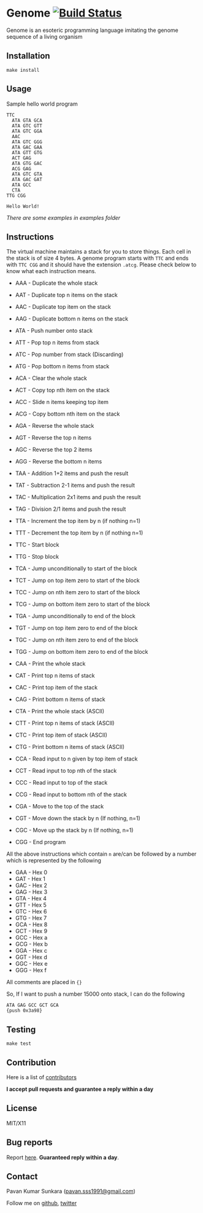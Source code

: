 # Genome [![Build Status](https://secure.travis-ci.org/pkumar/genome.png)](http://travis-ci.org/pkumar/genome)

Genome is an esoteric programming language imitating the genome sequence of a living organism

## Installation

```
make install
```

## Usage

Sample hello world program

```
TTC
  ATA GTA GCA
  ATA GTC GTT
  ATA GTC GGA
  AAC
  ATA GTC GGG
  ATA GAC GAA
  ATA GTT GTG
  ACT GAG
  ATA GTG GAC
  ACG GAG
  ATA GTC GTA
  ATA GAC GAT
  ATA GCC
  CTA
TTG CGG
```

```
Hello World!
```

_There are some examples in examples folder_

## Instructions

The virtual machine maintains a stack for you to store things. Each cell in the stack is of size 4 bytes. A genome program starts with `TTC` and ends with `TTC CGG` and it should have the extension `.atcg`. Please check below to know what each instruction means.

* AAA - Duplicate the whole stack
* AAT - Duplicate top n items on the stack
* AAC - Duplicate top item on the stack
* AAG - Duplicate bottom n items on the stack

* ATA - Push number onto stack
* ATT - Pop top n items from stack
* ATC - Pop number from stack (Discarding)
* ATG - Pop bottom n items from stack

* ACA - Clear the whole stack
* ACT - Copy top nth item on the stack
* ACC - Slide n items keeping top item
* ACG - Copy bottom nth item on the stack

* AGA - Reverse the whole stack
* AGT - Reverse the top n items
* AGC - Reverse the top 2 items
* AGG - Reverse the bottom n items

* TAA - Addition 1+2 items and push the result
* TAT - Subtraction 2-1 items and push the result
* TAC - Multiplication 2x1 items and push the result
* TAG - Division 2/1 items and push the result
* TTA - Increment the top item by n (if nothing n=1)
* TTT - Decrement the top item by n (if nothing n=1)

* TTC - Start block
* TTG - Stop block

* TCA - Jump unconditionally to start of the block
* TCT - Jump on top item zero to start of the block
* TCC - Jump on nth item zero to start of the block
* TCG - Jump on bottom item zero to start of the block
* TGA - Jump unconditionally to end of the block
* TGT - Jump on top item zero to end of the block
* TGC - Jump on nth item zero to end of the block
* TGG - Jump on bottom item zero to end of the block

* CAA - Print the whole stack
* CAT - Print top n items of stack
* CAC - Print top item of the stack
* CAG - Print bottom n items of stack
* CTA - Print the whole stack (ASCII)
* CTT - Print top n items of stack (ASCII)
* CTC - Print top item of stack (ASCII)
* CTG - Print bottom n items of stack (ASCII)

* CCA - Read input to n given by top item of stack
* CCT - Read input to top nth of the stack
* CCC - Read input to top of the stack
* CCG - Read input to bottom nth of the stack

* CGA - Move to the top of the stack
* CGT - Move down the stack by n (If nothing, n=1)
* CGC - Move up the stack by n (If nothing, n=1)
* CGG - End program

All the above instructions which contain `n` are/can be followed by a number which is represented by the following

* GAA - Hex 0
* GAT - Hex 1
* GAC - Hex 2
* GAG - Hex 3
* GTA - Hex 4
* GTT - Hex 5
* GTC - Hex 6
* GTG - Hex 7
* GCA - Hex 8
* GCT - Hex 9
* GCC - Hex a
* GCG - Hex b
* GGA - Hex c
* GGT - Hex d
* GGC - Hex e
* GGG - Hex f

All comments are placed in `{}`

So, If I want to push a number 15000 onto stack, I can do the following

```
ATA GAG GCC GCT GCA
{push 0x3a98}
```

## Testing

```
make test
```

## Contribution

Here is a list of [contributors](http://github.com/pkumar/genome/contributors)

__I accept pull requests and guarantee a reply within a day__

## License
MIT/X11

## Bug reports
Report [here](http://github.com/pkumar/genome/issues). __Guaranteed reply within a day__.

## Contact
Pavan Kumar Sunkara (pavan.sss1991@gmail.com)

Follow me on [github](http://github.com/pkumar), [twitter](http://twitter.com/pksunkara)
